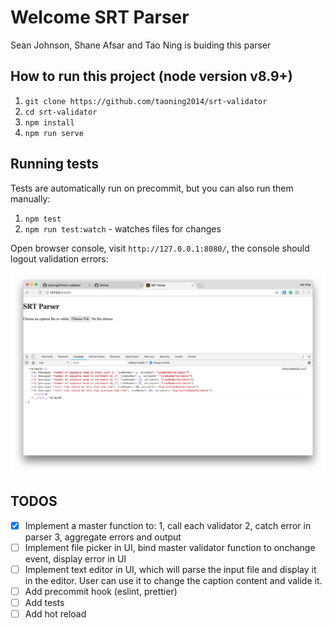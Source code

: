 # Welcome SRT Parser

Sean Johnson, Shane Afsar and Tao Ning is buiding this parser

## How to run this project (node version v8.9+)

1. `git clone https://github.com/taoning2014/srt-validator`
2. `cd srt-validator`
3. `npm install`
4. `npm run serve`

## Running tests
Tests are automatically run on precommit, but you can also run them manually:
1. `npm test`
2. `npm run test:watch` - watches files for changes

Open browser console, visit `http://127.0.0.1:8080/`, the console should logout validation errors:

![validation errors screenshot](/image/validation-errors.png)

## TODOS

- [X] Implement a master function to: 1, call each validator 2, catch error in parser 3, aggregate errors and output
- [ ] Implement file picker in UI, bind master validator function to onchange event, display error in UI
- [ ] Implement text editor in UI, which will parse the input file and display it in the editor. User can use it to change the caption content and valide it.
- [ ] Add precommit hook (eslint, prettier)
- [ ] Add tests
- [ ] Add hot reload
